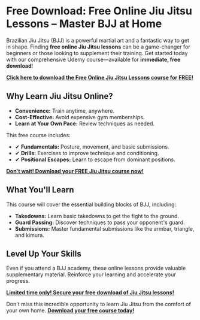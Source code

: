 # Free Download: Free Online Jiu Jitsu Lessons – Master BJJ at Home

Brazilian Jiu Jitsu (BJJ) is a powerful martial art and a fantastic way to get in shape. Finding **free online Jiu Jitsu lessons** can be a game-changer for beginners or those looking to supplement their training. Get started today with our comprehensive Udemy course—available for **immediate, free download**!

[**Click here to download the Free Online Jiu Jitsu Lessons course for FREE!**](https://udemywork.com/free-online-jiu-jitsu-lessons)

## Why Learn Jiu Jitsu Online?

*   **Convenience:** Train anytime, anywhere.
*   **Cost-Effective:** Avoid expensive gym memberships.
*   **Learn at Your Own Pace:** Review techniques as needed.

This free course includes:

*   ✔ **Fundamentals:** Posture, movement, and basic submissions.
*   ✔ **Drills:** Exercises to improve technique and conditioning.
*   ✔ **Positional Escapes:** Learn to escape from dominant positions.

[**Don't wait! Download your FREE Jiu Jitsu course now!**](https://udemywork.com/free-online-jiu-jitsu-lessons)

## What You'll Learn

This course will cover the essential building blocks of BJJ, including:

*   **Takedowns:** Learn basic takedowns to get the fight to the ground.
*   **Guard Passing:** Discover techniques to pass your opponent's guard.
*   **Submissions:** Master fundamental submissions like the armbar, triangle, and kimura.

## Level Up Your Skills

Even if you attend a BJJ academy, these online lessons provide valuable supplementary material. Reinforce your learning and accelerate your progress.

[**Limited time only! Secure your free download of Jiu Jitsu lessons!**](https://udemywork.com/free-online-jiu-jitsu-lessons)

Don't miss this incredible opportunity to learn Jiu Jitsu from the comfort of your own home. **[Download your free course today!](https://udemywork.com/free-online-jiu-jitsu-lessons)**
